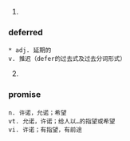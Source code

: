 1.  
### deferred 
    * adj. 延期的
    v. 推迟（defer的过去式及过去分词形式）
2. 
### promise 
    n. 许诺，允诺；希望
    vt. 允诺，许诺；给人以…的指望或希望
    vi. 许诺；有指望，有前途
    

  